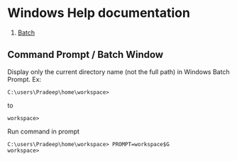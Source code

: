 # Windows Help documentation

1. [Batch](batch/batch.md)

## Command Prompt / Batch Window

Display only the current directory name (not the full path) in Windows Batch Prompt. 
Ex:

```batch
C:\users\Pradeep\home\workspace>
```

to

```batch
workspace>
```

Run command in prompt

```batch
C:\users\Pradeep\home\workspace> PROMPT=workspace$G
workspace>
```